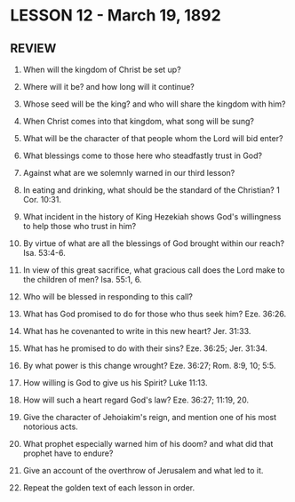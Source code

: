 # LESSON 12 - March 19, 1892
## REVIEW

1. When will the kingdom of Christ be set up?

2. Where will it be? and how long will it continue?

3. Whose seed will be the king? and who will share the kingdom with him?

4. When Christ comes into that kingdom, what song will be sung?

5. What will be the character of that people whom the Lord will bid enter?

6. What blessings come to those here who steadfastly trust in God?

7. Against what are we solemnly warned in our third lesson?

8. In eating and drinking, what should be the standard of the Christian? 1 Cor. 10:31.

9. What incident in the history of King Hezekiah shows God's willingness to help those who trust in him?

10. By virtue of what are all the blessings of God brought within our reach? Isa. 53:4-6.

11. In view of this great sacrifice, what gracious call does the Lord make to the children of men? Isa. 55:1, 6.

12. Who will be blessed in responding to this call?

13. What has God promised to do for those who thus seek him? Eze. 36:26.

14. What has he covenanted to write in this new heart? Jer. 31:33.

15. What has he promised to do with their sins? Eze. 36:25; Jer. 31:34.

16. By what power is this change wrought? Eze. 36:27; Rom. 8:9, 10; 5:5.

17. How willing is God to give us his Spirit? Luke 11:13.

18. How will such a heart regard God's law? Eze. 36:27; 11:19, 20.

19. Give the character of Jehoiakim's reign, and mention one of his most notorious acts.

20. What prophet especially warned him of his doom? and what did that prophet have to endure?

21. Give an account of the overthrow of Jerusalem and what led to it.

22. Repeat the golden text of each lesson in order.